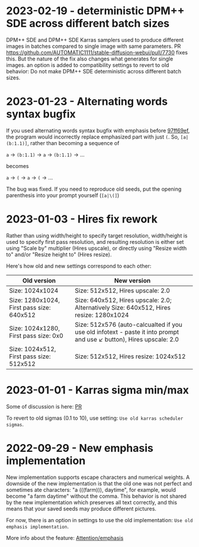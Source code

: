 # 2023-02-19 - deterministic DPM++ SDE across different batch sizes
DPM++ SDE and DPM++ SDE Karras samplers used to produce different images in batches compared to single image with same parameters. PR https://github.com/AUTOMATIC1111/stable-diffusion-webui/pull/7730 fixes this. But the nature of the fix also changes what generates for single images. an option is added to compatibility settings to revert to old behavior: Do not make DPM++ SDE deterministic across different batch sizes.

# 2023-01-23 - Alternating words syntax bugfix
If you used alternating words syntax bugfix with emphasis before [97ff69ef](https://github.com/AUTOMATIC1111/stable-diffusion-webui/commit/97ff69eff338c6641f4abf430bf5ac112c1775e0), the program would incorrectly replace emphasized part with just `(`. So, `[a|(b:1.1)]`, rather than becoming a sequence of

`a` -> `(b:1.1)` -> `a` -> `(b:1.1)` -> ...

becomes

`a` -> `(` -> `a` -> `(` -> ...

The bug was fixed. If you need to reproduce old seeds, put the opening parenthesis into your prompt yourself (`[a|\(]`)

# 2023-01-03 - Hires fix rework
Rather than using width/height to specify target resolution, width/height is used to specify first pass resolution, and resulting resolution is either set using "Scale by" multiplier (Hires upscale), or directly using "Resize width to" and/or "Resize height to" (Hires resize).

Here's how old and new settings correspond to each other:

| Old version                               | New version                                                                                     |
|-------------------------------------------|-------------------------------------------------------------------------------------------------|
| Size: 1024x1024                           | Size: 512x512, Hires upscale: 2.0                                                               |
| Size: 1280x1024, First pass size: 640x512 | Size: 640x512, Hires upscale: 2.0; Alternatively Size: 640x512, Hires resize: 1280x1024                                                               |
| Size: 1024x1280, First pass size: 0x0     | Size: 512x576 (auto-calcualted if you use old infotext - paste it into prompt and use ↙️ button), Hires upscale: 2.0                     |
| Size: 1024x512, First pass size: 512x512  | Size: 512x512, Hires resize: 1024x512 |

# 2023-01-01 - Karras sigma min/max
Some of discussion is here: [PR](https://github.com/AUTOMATIC1111/stable-diffusion-webui/pull/4373)

To revert to old sigmas (0.1 to 10), use setting: `Use old karras scheduler sigmas`.

# 2022-09-29 - New emphasis implementation
New implementation supports escape characters and numerical weights. A downside of the new implementation is that the old one was not perfect and sometimes ate characters: "a (((farm))), daytime", for example, would become "a farm daytime" without the comma. This behavior is not shared by the new implementation which preserves all text correctly, and this means that your saved seeds may produce different pictures.

For now, there is an option in settings to use the old implementation: `Use old emphasis implementation`.

More info about the feature: [Attention/emphasis](https://github.com/AUTOMATIC1111/stable-diffusion-webui/wiki/Features#attentionemphasis)
